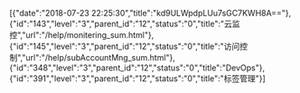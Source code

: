 [{"date":"2018-07-23 22:25:30","title":"kd9ULWpdpLUu7sGC7KWH8A=="},{"id":"143","level":"3","parent_id":"12","status":"0","title":"云监控","url":"/help/monitering_sum.html"},{"id":"145","level":"3","parent_id":"12","status":"0","title":"访问控制","url":"/help/subAccountMng_sum.html"},{"id":"348","level":"3","parent_id":"12","status":"0","title":"DevOps"},{"id":"391","level":"3","parent_id":"12","status":"0","title":"标签管理"}]